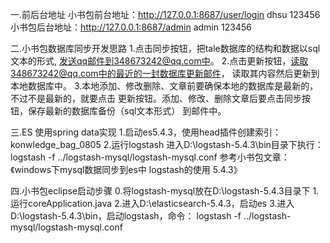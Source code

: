 一.前后台地址
小书包前台地址：http://127.0.0.1:8687/user/login  dhsu  123456
小书包后台地址：http://127.0.0.1:8687/admin  admin  123456

二.小书包数据库同步开发思路
1.点击同步按钮，把tale数据库的结构和数据以sql文本的形式,
  发送qq邮件到348673242@qq.com中。
2.点击更新按钮，读取348673242@qq.com中的最近的一封数据库更新邮件，
读取其内容然后更新到本地数据库中。
3.本地添加、修改删除、文章前要确保本地的数据库是最新的，不过不是最新的，就要点击
更新按钮。添加、修改、删除文章后要点击同步按钮，保存最新的数据库备份（sql文本形式）
到邮件中。

三.ES
使用spring data实现
1.启动es5.4.3，使用head插件创建索引：konwledge_bag_0805
2.运行logstash
进入D:\logstash-5.4.3\bin目录下执行：
logstash -f ../logstash-mysql/logstash-mysql.conf
参考小书包文章：《windows下mysql数据同步到es中 logstash的使用 5.4.3》

四.小书包eclipse启动步骤
0.将logstash-mysql放在D:\logstash-5.4.3目录下
1.运行coreApplication.java
2.进入D:\elasticsearch-5.4.3，启动es
3.进入 D:\logstash-5.4.3\bin，启动logstash，命令：
logstash -f ../logstash-mysql/logstash-mysql.conf
